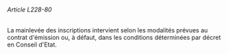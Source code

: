 ###### Article L228-80

La mainlevée des inscriptions intervient selon les modalités prévues au contrat d'émission ou, à défaut, dans les conditions déterminées par décret en Conseil d'Etat.


